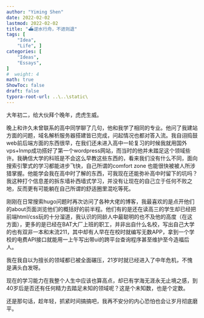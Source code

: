 ```yaml
---
author: "Yiming Shen"
date: 2022-02-02
lastmod: 2022-02-02
title: "⛴逆水行舟，不进则退"
tags: [
    "Idea",
    "Life", ]
categories: [
    "Ideas",
    "Essays", 
]
#  weight: 4
math: true
ShowToc: false
draft: false
typora-root-url: ..\..\static\
---
```


大年初二，给大伙拜个晚年，虎虎生威。

晚上和许久未曾联系的高中同学聊了几句，他和我学了相同的专业。他问了我建站方面的问题，域名解析服务器搭建皆已完成，问起情况也都对答入流。我自诩捣鼓web前后端方面的东西很早，在我们还未进入高中一轮复习的时候我就用国外vps+lnmp成功搭好了第一个wordpress网站，而当时的他并未踏足这个领域些许。我确信大学的科班是不会这么早教这些东西的，看来我们没有什么不同，面向搜索引擎式的学习都能进步飞快，自己所谓的comfort zone 也能很快被被人所涉猎掌握。他能学会我在高中时了解的东西，可我现在还能弥补高中时留下的坑吗？我这种打个信息差的拆东墙补西墙式学习，并没有让现在的自己立于任何不败之地，反而更有可能躺在自己所谓的舒适圈里混吃等死。

刚刚在日常搜索hugo问题时再次访问了各种大佬的博客，我最喜欢的是点开他们的about页面浏览他们的概括好的前半程。他们有的是还在读高三的学生却已经把前端html/css玩的十分溜道，我认识的同龄人中最聪明的也不及他的高度（在这方面），更多的是已经在BAT大厂上班的职工，并非出自什么名校，写出自己大学的也有双非一本和末流211，其中却有人早在在校时就编写无数APP，拿到一个学校的电费API接口就能用一上午写出带ui的跨平台查询程序甚至维护至今造福后人。

我在我自以为擅长的领域都已被全面碾压，21岁时就已经进入了中年危机，不愧是满头白发呀。

现在的学习能力在我整个人生中应该也算高点，却已有学海无涯永无止境之感，到40岁后是否还有任何精力去踏足未知的领域呢？这是个未知数，也是个定数。

还是那句话，趁年轻，抓紧时间搞搞吧，我再不安分的内心恐怕也会让岁月彻底磨平。

